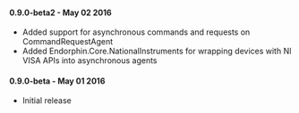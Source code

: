 #### 0.9.0-beta2 - May 02 2016
* Added support for asynchronous commands and requests on CommandRequestAgent
* Added Endorphin.Core.NationalInstruments for wrapping devices with NI VISA APIs into asynchronous agents

#### 0.9.0-beta - May 01 2016
* Initial release

